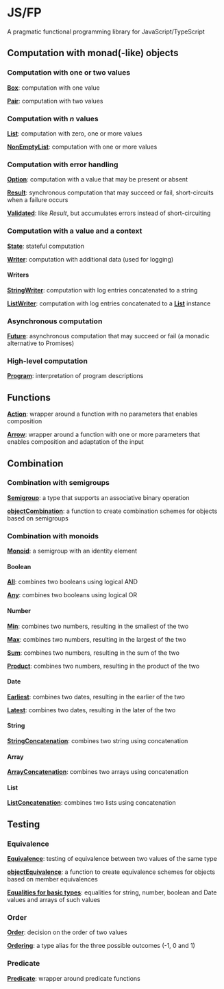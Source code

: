 # JS/FP

A pragmatic functional programming library for JavaScript/TypeScript

## Computation with monad(-like) objects

### Computation with one or two values

[**Box**](src/box/Box.ts): computation with one value

[**Pair**](src/box/Box.ts): computation with two values

### Computation with *n* values

[**List**](src/list/List.ts): computation with zero, one or more values

[**NonEmptyList**](src/list/NonEmptyList.ts): computation with one or more values

### Computation with error handling

[**Option**](src/option/Option.ts): computation with a value that may be present or absent

[**Result**](src/result/Result.ts): synchronous computation that may succeed or fail, short-circuits when a failure occurs

[**Validated**](src/validated/Validated.ts): like *Result*, but accumulates errors instead of short-circuiting

### Computation with a value and a context

[**State**](src/state/State.ts): stateful computation

[**Writer**](src/writer/Writer.ts): computation with additional data (used for logging)

#### Writers

[**StringWriter**](src/writer/Writer.ts): computation with log entries concatenated to a string

[**ListWriter**](src/writer/Writer.ts): computation with log entries concatenated to a [**List**](src/list/List.ts) instance 

### Asynchronous computation

[**Future**](src/future/Future.ts): asynchronous computation that may succeed or fail (a monadic alternative to Promises)

### High-level computation

[**Program**](src/program/Program.ts): interpretation of program descriptions 

## Functions

[**Action**](src/action/Action.ts): wrapper around a function with no parameters that enables composition

[**Arrow**](src/arrow/Arrow.ts): wrapper around a function with one or more parameters that enables composition and adaptation of the input

## Combination

### Combination with semigroups

[**Semigroup**](src/combination/Semigroup.ts): a type that supports an associative binary operation

[**objectCombination**](src/combination/ObjectCombination.ts): a function to create combination schemes for objects based on semigroups

### Combination with monoids

[**Monoid**](src/combination/Monoid.ts): a semigroup with an identity element

#### Boolean

[**All**](src/combination/Monoid.ts): combines two booleans using logical AND

[**Any**](src/combination/Monoid.ts): combines two booleans using logical OR

#### Number

[**Min**](src/combination/Monoid.ts): combines two numbers, resulting in the smallest of the two

[**Max**](src/combination/Monoid.ts): combines two numbers, resulting in the largest of the two

[**Sum**](src/combination/Monoid.ts): combines two numbers, resulting in the sum of the two

[**Product**](src/combination/Monoid.ts): combines two numbers, resulting in the product of the two

#### Date

[**Earliest**](src/combination/Monoid.ts): combines two dates, resulting in the earlier of the two

[**Latest**](src/combination/Monoid.ts): combines two dates, resulting in the later of the two

#### String

[**StringConcatenation**](src/combination/Monoid.ts): combines two string using concatenation

#### Array

[**ArrayConcatenation**](src/combination/Monoid.ts): combines two arrays using concatenation

#### List

[**ListConcatenation**](src/combination/Monoid.ts): combines two lists using concatenation

## Testing

### Equivalence

[**Equivalence**](src/equivalence/Equivalence.ts): testing of equivalence between two values of the same type

[**objectEquivalence**](src/combination/ObjectEquivalence.ts): a function to create equivalence schemes for objects based on member equivalences

[**Equalities for basic types**](docs/Equalities.md): equalities for string, number, boolean and Date values and arrays of such values

### Order

[**Order**](src/order/Order.ts): decision on the order of two values 

[**Ordering**](src/order/Order.ts): a type alias for the three possible outcomes (-1, 0 and 1)

### Predicate

[**Predicate**](src/predicate/Predicate.ts): wrapper around predicate functions